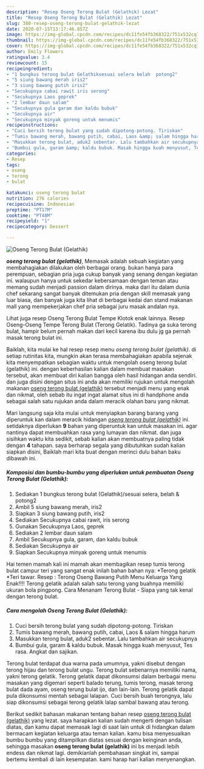```yaml
---
description: "Resep Oseng Terong Bulat (Gelathik) Lezat"
title: "Resep Oseng Terong Bulat (Gelathik) Lezat"
slug: 380-resep-oseng-terong-bulat-gelathik-lezat
date: 2020-07-15T13:17:46.857Z
image: https://img-global.cpcdn.com/recipes/dc11fe54fb368322/751x532cq70/oseng-terong-bulat-gelathik-foto-resep-utama.jpg
thumbnail: https://img-global.cpcdn.com/recipes/dc11fe54fb368322/751x532cq70/oseng-terong-bulat-gelathik-foto-resep-utama.jpg
cover: https://img-global.cpcdn.com/recipes/dc11fe54fb368322/751x532cq70/oseng-terong-bulat-gelathik-foto-resep-utama.jpg
author: Emily Flowers
ratingvalue: 3.4
reviewcount: 15
recipeingredient:
- "1 bungkus terong bulat Gelathiksesuai selera belah  potong2"
- "5 siung bawang merah iris2"
- "3 siung bawang putih iris2"
- "Secukupnya cabai rawit iris serong"
- "Secukupnya Laos geprek"
- "2 lembar daun salam"
- "Secukupnya gula garam dan kaldu bubuk"
- "Secukupnya air"
- "Secukupnya minyak goreng untuk menumis"
recipeinstructions:
- "Cuci bersih terong bulat yang sudah dipotong-potong. Tiriskan"
- "Tumis bawang merah, bawang putih, cabai, Laos &amp; salam hingga harum"
- "Masukkan terong bulat, aduk2 sebentar. Lalu tambahkan air secukupnya"
- "Bumbui gula, garam &amp; kaldu bubuk. Masak hingga kuah menyusut, Tes rasa. Angkat dan sajikan."
categories:
- Resep
tags:
- oseng
- terong
- bulat

katakunci: oseng terong bulat 
nutrition: 276 calories
recipecuisine: Indonesian
preptime: "PT17M"
cooktime: "PT48M"
recipeyield: "1"
recipecategory: Dessert

---
```



![Oseng Terong Bulat (Gelathik)](https://img-global.cpcdn.com/recipes/dc11fe54fb368322/751x532cq70/oseng-terong-bulat-gelathik-foto-resep-utama.jpg)

<b><i>oseng terong bulat (gelathik)</i></b>, Memasak adalah sebuah kegiatan yang membahagiakan dilakukan oleh berbagai orang. bukan hanya para perempuan, sebagian pria juga cukup banyak yang senang dengan kegiatan ini. walaupun hanya untuk sekedar kebersamaan dengan teman atau memang sudah menjadi passion dalam dirinya. maka dari itu dalam dunia chef sekarang sangat banyak ditemukan pria dengan skill memasak yang luar biasa, dan banyak juga kita lihat di berbagai kedai dan stand makanan mall yang mempekerjakan chef pria sebagai juru masak andalan nya.

Lihat juga resep Oseng Terong Bulat Tempe Klotok enak lainnya. Resep Oseng-Oseng Tempe Terong Bulat (Terong Gelatik). Tadinya ga suka terong bulat, hampir belum pernah makan dari kecil karena ibu dulu jg ga pernah masak terong bulat ini.

Baiklah, kita mulai ke hal resep resep menu <i>oseng terong bulat (gelathik)</i>. di setiap rutinitas kita, mungkin akan terasa membahagiakan apabila sejenak kita menyempatkan sebagian waktu untuk mengolah oseng terong bulat (gelathik) ini. dengan keberhasilan kalian dalam membuat masakan tersebut, akan membuat diri kalian bangga oleh hasil hidangan anda sendiri. dan juga disini dengan situs ini anda akan memiliki rujukan untuk mengolah makanan <u>oseng terong bulat (gelathik)</u> tersebut menjadi menu yang enak dan nikmat, oleh sebab itu ingat ingat alamat situs ini di handphone anda sebagai salah satu rujukan anda dalam meracik olahan baru yang nikmat.


Mari langsung saja kita mulai untuk menyiapkan barang barang yang diperuntuk kan dalam meracik hidangan <u><i>oseng terong bulat (gelathik)</i></u> ini. setidaknya diperlukan <b>9</b> bahan yang diperuntuk kan untuk masakan ini. agar nantinya dapat membuahkan rasa yang lumayan dan nikmat. dan juga sisihkan waktu kita sedikit, sebab kalian akan membuatnya paling tidak dengan <b>4</b> tahapan. saya berharap segala yang dibutuhkan sudah kalian siapkan disini, Baiklah mari kita buat dengan merinci dulu bahan baku dibawah ini.

<!--inarticleads1-->

##### Komposisi dan bumbu-bumbu yang diperlukan untuk pembuatan Oseng Terong Bulat (Gelathik):

1. Sediakan 1 bungkus terong bulat (Gelathik)/sesuai selera, belah &amp; potong2
1. Ambil 5 siung bawang merah, iris2
1. Siapkan 3 siung bawang putih, iris2
1. Sediakan Secukupnya cabai rawit, iris serong
1. Gunakan Secukupnya Laos, geprek
1. Sediakan 2 lembar daun salam
1. Ambil Secukupnya gula, garam, dan kaldu bubuk
1. Sediakan Secukupnya air
1. Siapkan Secukupnya minyak goreng untuk menumis


Hai temen mamah kali ini mamah akan membagikan resep tumis terong bulat campur teri yang sangat enak inilah bahan bahan nya: *Terong gelatik *Teri tawar. Resep : Terong Oseng Bawang Putih Menu Keluarga Yang Enak!!!! Terong gelatik adalah salah satu terong yang buahnya memiliki ukuran bola pingpong. Cara Menanam Terong Bulat - Siapa yang tak kenal dengan terong bulat. 

<!--inarticleads2-->

##### Cara mengolah Oseng Terong Bulat (Gelathik):

1. Cuci bersih terong bulat yang sudah dipotong-potong. Tiriskan
1. Tumis bawang merah, bawang putih, cabai, Laos &amp; salam hingga harum
1. Masukkan terong bulat, aduk2 sebentar. Lalu tambahkan air secukupnya
1. Bumbui gula, garam &amp; kaldu bubuk. Masak hingga kuah menyusut, Tes rasa. Angkat dan sajikan.


Terong bulat terdapat dua warna pada umumnya, yakni disebut dengan terong hijau dan terong bulat ungu. Terong bulat sebenarnya memiliki nama, yakni terong gelatik. Terong gelatik dapat dikonsumsi dalam berbagai menu masakan yang digemari seperti balado terung, tumis terong, masak terong bulat dada ayam, oseng terung bulat ijo, dan lain-lain. Terong gelatik dapat pula dikonsumsi mentah sebagai lalapan. Cuci bersih buah terongnya, lalu siap dikonsumsi sebagai terong gelatik lalap sambal bawang atau terong. 

Berikut sedikit bahasan makanan tentang bahan resep <u>oseng terong bulat (gelathik)</u> yang lezat. saya harapkan kalian sudah mengerti dengan tulisan diatas, dan kamu dapat memasak lagi di saat lain untuk di hidangkan dalam bermacam kegiatan keluarga atau teman kalian. kamu bisa menyesuaikan bumbu bumbu yang ditampilkan diatas sesuai dengan keinginan anda, sehingga masakan <b>oseng terong bulat (gelathik)</b> ini bs menjadi lebih endess dan nikmat lagi. demikianlah pembahasan singkat ini, sampai bertemu kembali di lain kesempatan. kami harap hari kalian menyenangkan.
